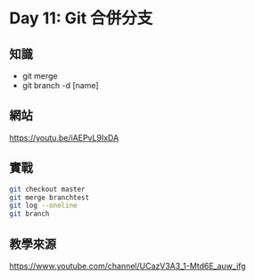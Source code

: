 # Day 11: Git 合併分支

## 知識

* git merge
* git branch -d [name]

## 網站

<https://youtu.be/iAEPvL9IxDA>

## 實戰

```bash
git checkout master
git merge branchtest
git log --oneline
git branch
```
## 教學來源

<https://www.youtube.com/channel/UCazV3A3_1-Mtd6E_auw_ifg>